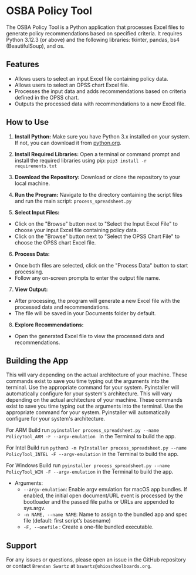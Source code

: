 # OSBA Policy Tool

The OSBA Policy Tool is a Python application that processes Excel files to generate policy recommendations based on specified criteria. It requires Python 3.12.3 (or above) and the following libraries: tkinter, pandas, bs4 (BeautifulSoup), and os.

## Features

- Allows users to select an input Excel file containing policy data.
- Allows users to select an OPSS chart Excel file.
- Processes the input data and adds recommendations based on criteria defined in the OPSS chart.
- Outputs the processed data with recommendations to a new Excel file.

## How to Use

1. **Install Python:** Make sure you have Python 3.x installed on your system. If not, you can download it from [python.org](https://www.python.org/downloads/).

2. **Install Required Libraries:** Open a terminal or command prompt and install the required libraries using pip: `pip3 install -r requirements.txt`

3. **Download the Repository:** Download or clone the repository to your local machine.

4. **Run the Program:** Navigate to the directory containing the script files and run the main script: `process_spreadsheet.py`

5. **Select Input Files:**
- Click on the "Browse" button next to "Select the Input Excel File" to choose your input Excel file containing policy data.
- Click on the "Browse" button next to "Select the OPSS Chart File" to choose the OPSS chart Excel file.

6. **Process Data:**
- Once both files are selected, click on the "Process Data" button to start processing.
- Follow any on-screen prompts to enter the output file name.

7. **View Output:**
- After processing, the program will generate a new Excel file with the processed data and recommendations.
- The file will be saved in your Documents folder by default.

8. **Explore Recommendations:**
- Open the generated Excel file to view the processed data and recommendations.

## Building the App
This will vary depending on the actual architecture of your machine. These commands exist to save you time typing out the arguments into the terminal. Use the appropriate command for your system. Pyinstaller will automatically configure for your system's architecture.
This will vary depending on the actual architecture of your machine. These commands exist to save you time typing out the arguments into the terminal. Use the appropriate command for your system. Pyinstaller will automatically configure for your system's architecture.

For ARM Build run `pyinstaller process_spreadsheet.py --name PolicyTool_ARM -F --argv-emulation ` in the Terminal to build the app.

For Intel Build run `python3 -m PyInstaller process_spreadsheet.py --name PolicyTool_INTEL -F --argv-emulation` in the Terminal to build the app.

For Windows Build run `pyinstaller process_spreadsheet.py --name PolicyTool_WIN -F --argv-emulation` in the Terminal to build the app.

* Arguments:
  * `--argv-emulation`: Enable argv emulation for macOS app bundles. If enabled, the initial open document/URL event is processed by the bootloader and the passed file paths or URLs are appended to sys.argv.
  * `-n NAME, --name NAME`: Name to assign to the bundled app and spec file (default: first script’s basename)
  * `-F, --onefile` : Create a one-file bundled executable.

## Support

For any issues or questions, please open an issue in the GitHub repository or contact `Brendan Swartz` at `bswartz@ohioschoolboards.org`.
